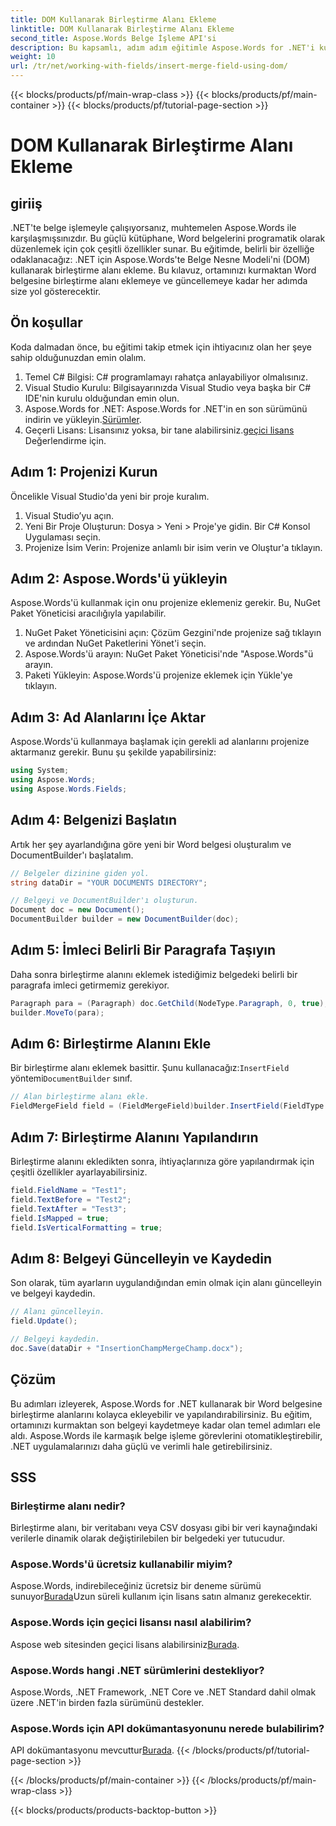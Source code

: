 ```yaml
---
title: DOM Kullanarak Birleştirme Alanı Ekleme
linktitle: DOM Kullanarak Birleştirme Alanı Ekleme
second_title: Aspose.Words Belge İşleme API'si
description: Bu kapsamlı, adım adım eğitimle Aspose.Words for .NET'i kullanarak Word belgelerine birleştirme alanlarının nasıl ekleneceğini ve yapılandırılacağını öğrenin.
weight: 10
url: /tr/net/working-with-fields/insert-merge-field-using-dom/
---
```


{{< blocks/products/pf/main-wrap-class >}}
{{< blocks/products/pf/main-container >}}
{{< blocks/products/pf/tutorial-page-section >}}

# DOM Kullanarak Birleştirme Alanı Ekleme

## giriiş

.NET'te belge işlemeyle çalışıyorsanız, muhtemelen Aspose.Words ile karşılaşmışsınızdır. Bu güçlü kütüphane, Word belgelerini programatik olarak düzenlemek için çok çeşitli özellikler sunar. Bu eğitimde, belirli bir özelliğe odaklanacağız: .NET için Aspose.Words'te Belge Nesne Modeli'ni (DOM) kullanarak birleştirme alanı ekleme. Bu kılavuz, ortamınızı kurmaktan Word belgesine birleştirme alanı eklemeye ve güncellemeye kadar her adımda size yol gösterecektir.

## Ön koşullar

Koda dalmadan önce, bu eğitimi takip etmek için ihtiyacınız olan her şeye sahip olduğunuzdan emin olalım.

1. Temel C# Bilgisi: C# programlamayı rahatça anlayabiliyor olmalısınız.
2. Visual Studio Kurulu: Bilgisayarınızda Visual Studio veya başka bir C# IDE'nin kurulu olduğundan emin olun.
3.  Aspose.Words for .NET: Aspose.Words for .NET'in en son sürümünü indirin ve yükleyin.[Sürümler](https://releases.aspose.com/words/net/).
4.  Geçerli Lisans: Lisansınız yoksa, bir tane alabilirsiniz.[geçici lisans](https://purchase.aspose.com/temporary-license/) Değerlendirme için.

## Adım 1: Projenizi Kurun

Öncelikle Visual Studio'da yeni bir proje kuralım.

1. Visual Studio’yu açın.
2. Yeni Bir Proje Oluşturun: Dosya > Yeni > Proje'ye gidin. Bir C# Konsol Uygulaması seçin.
3. Projenize İsim Verin: Projenize anlamlı bir isim verin ve Oluştur'a tıklayın.

## Adım 2: Aspose.Words'ü yükleyin

Aspose.Words'ü kullanmak için onu projenize eklemeniz gerekir. Bu, NuGet Paket Yöneticisi aracılığıyla yapılabilir.

1. NuGet Paket Yöneticisini açın: Çözüm Gezgini'nde projenize sağ tıklayın ve ardından NuGet Paketlerini Yönet'i seçin.
2. Aspose.Words'ü arayın: NuGet Paket Yöneticisi'nde "Aspose.Words"ü arayın.
3. Paketi Yükleyin: Aspose.Words'ü projenize eklemek için Yükle'ye tıklayın.

## Adım 3: Ad Alanlarını İçe Aktar

Aspose.Words'ü kullanmaya başlamak için gerekli ad alanlarını projenize aktarmanız gerekir. Bunu şu şekilde yapabilirsiniz:

```csharp
using System;
using Aspose.Words;
using Aspose.Words.Fields;
```

## Adım 4: Belgenizi Başlatın

Artık her şey ayarlandığına göre yeni bir Word belgesi oluşturalım ve DocumentBuilder'ı başlatalım.

```csharp
// Belgeler dizinine giden yol.
string dataDir = "YOUR DOCUMENTS DIRECTORY";

// Belgeyi ve DocumentBuilder'ı oluşturun.
Document doc = new Document();
DocumentBuilder builder = new DocumentBuilder(doc);
```

## Adım 5: İmleci Belirli Bir Paragrafa Taşıyın

Daha sonra birleştirme alanını eklemek istediğimiz belgedeki belirli bir paragrafa imleci getirmemiz gerekiyor.

```csharp
Paragraph para = (Paragraph) doc.GetChild(NodeType.Paragraph, 0, true);
builder.MoveTo(para);
```

## Adım 6: Birleştirme Alanını Ekle

 Bir birleştirme alanı eklemek basittir. Şunu kullanacağız:`InsertField` yöntemi`DocumentBuilder` sınıf.

```csharp
// Alan birleştirme alanı ekle.
FieldMergeField field = (FieldMergeField)builder.InsertField(FieldType.FieldMergeField, false);
```

## Adım 7: Birleştirme Alanını Yapılandırın

Birleştirme alanını ekledikten sonra, ihtiyaçlarınıza göre yapılandırmak için çeşitli özellikler ayarlayabilirsiniz.

```csharp
field.FieldName = "Test1";
field.TextBefore = "Test2";
field.TextAfter = "Test3";
field.IsMapped = true;
field.IsVerticalFormatting = true;
```

## Adım 8: Belgeyi Güncelleyin ve Kaydedin

Son olarak, tüm ayarların uygulandığından emin olmak için alanı güncelleyin ve belgeyi kaydedin.

```csharp
// Alanı güncelleyin.
field.Update();

// Belgeyi kaydedin.
doc.Save(dataDir + "InsertionChampMergeChamp.docx");
```

## Çözüm

Bu adımları izleyerek, Aspose.Words for .NET kullanarak bir Word belgesine birleştirme alanlarını kolayca ekleyebilir ve yapılandırabilirsiniz. Bu eğitim, ortamınızı kurmaktan son belgeyi kaydetmeye kadar olan temel adımları ele aldı. Aspose.Words ile karmaşık belge işleme görevlerini otomatikleştirebilir, .NET uygulamalarınızı daha güçlü ve verimli hale getirebilirsiniz.

## SSS

###  Birleştirme alanı nedir?
Birleştirme alanı, bir veritabanı veya CSV dosyası gibi bir veri kaynağındaki verilerle dinamik olarak değiştirilebilen bir belgedeki yer tutucudur.

###  Aspose.Words'ü ücretsiz kullanabilir miyim?
 Aspose.Words, indirebileceğiniz ücretsiz bir deneme sürümü sunuyor[Burada](https://releases.aspose.com/)Uzun süreli kullanım için lisans satın almanız gerekecektir.

###  Aspose.Words için geçici lisansı nasıl alabilirim?
 Aspose web sitesinden geçici lisans alabilirsiniz[Burada](https://purchase.aspose.com/temporary-license/).

### Aspose.Words hangi .NET sürümlerini destekliyor?
Aspose.Words, .NET Framework, .NET Core ve .NET Standard dahil olmak üzere .NET'in birden fazla sürümünü destekler.

###  Aspose.Words için API dokümantasyonunu nerede bulabilirim?
 API dokümantasyonu mevcuttur[Burada](https://reference.aspose.com/words/net/).
{{< /blocks/products/pf/tutorial-page-section >}}

{{< /blocks/products/pf/main-container >}}
{{< /blocks/products/pf/main-wrap-class >}}

{{< blocks/products/products-backtop-button >}}
